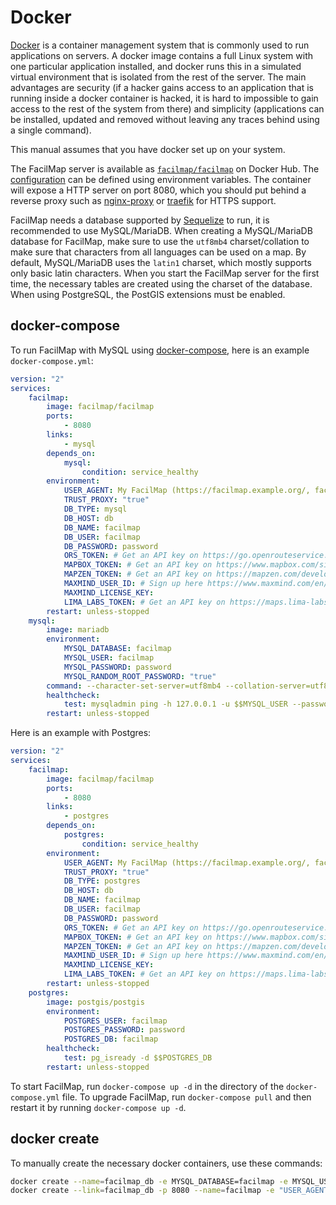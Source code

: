 # Docker

[Docker](https://www.docker.com/) is a container management system that is commonly used to run applications on servers. A docker image contains a full Linux system with one particular application installed, and docker runs this in a simulated virtual environment that is isolated from the rest of the server. The main advantages are security (if a hacker gains access to an application that is running inside a docker container is hacked, it is hard to impossible to gain access to the rest of the system from there) and simplicity (applications can be installed, updated and removed without leaving any traces behind using a single command).

This manual assumes that you have docker set up on your system.

The FacilMap server is available as [`facilmap/facilmap`](https://hub.docker.com/r/facilmap/facilmap/) on Docker Hub. The [configuration](./config.md) can be defined using environment variables. The container will expose a HTTP server on port 8080, which you should put behind a reverse proxy such as [nginx-proxy](https://hub.docker.com/r/jwilder/nginx-proxy) or [traefik](https://traefik.io/traefik/) for HTTPS support.

FacilMap needs a database supported by [Sequelize](https://sequelize.org/master/) to run, it is recommended to use MySQL/MariaDB. When creating a MySQL/MariaDB database for FacilMap, make sure to use the `utf8mb4` charset/collation to make sure that characters from all languages can be used on a map. By default, MySQL/MariaDB uses the `latin1` charset, which mostly supports only basic latin characters. When you start the FacilMap server for the first time, the necessary tables are created using the charset of the database. When using PostgreSQL, the PostGIS extensions must be enabled.

## docker-compose

To run FacilMap with MySQL using [docker-compose](https://docs.docker.com/compose/), here is an example `docker-compose.yml`:

```yaml
version: "2"
services:
	facilmap:
		image: facilmap/facilmap
		ports:
			- 8080
		links:
			- mysql
		depends_on:
			mysql:
				condition: service_healthy
		environment:
			USER_AGENT: My FacilMap (https://facilmap.example.org/, facilmap@example.org)
			TRUST_PROXY: "true"
			DB_TYPE: mysql
			DB_HOST: db
			DB_NAME: facilmap
			DB_USER: facilmap
			DB_PASSWORD: password
			ORS_TOKEN: # Get an API key on https://go.openrouteservice.org/ (needed for routing)
			MAPBOX_TOKEN: # Get an API key on https://www.mapbox.com/signup/ (needed for routing)
			MAPZEN_TOKEN: # Get an API key on https://mapzen.com/developers/sign_up (needed for elevation info)
			MAXMIND_USER_ID: # Sign up here https://www.maxmind.com/en/geolite2/signup (needed for geoip lookup to show initial map state)
			MAXMIND_LICENSE_KEY:
			LIMA_LABS_TOKEN: # Get an API key on https://maps.lima-labs.com/ (optional, needed for double-resolution tiles)
		restart: unless-stopped
	mysql:
		image: mariadb
		environment:
			MYSQL_DATABASE: facilmap
			MYSQL_USER: facilmap
			MYSQL_PASSWORD: password
			MYSQL_RANDOM_ROOT_PASSWORD: "true"
		command: --character-set-server=utf8mb4 --collation-server=utf8mb4_unicode_ci
		healthcheck:
			test: mysqladmin ping -h 127.0.0.1 -u $$MYSQL_USER --password=$$MYSQL_PASSWORD
		restart: unless-stopped
```

Here is an example with Postgres:

```yaml
version: "2"
services:
	facilmap:
		image: facilmap/facilmap
		ports:
			- 8080
		links:
			- postgres
		depends_on:
			postgres:
				condition: service_healthy
		environment:
			USER_AGENT: My FacilMap (https://facilmap.example.org/, facilmap@example.org)
			TRUST_PROXY: "true"
			DB_TYPE: postgres
			DB_HOST: db
			DB_NAME: facilmap
			DB_USER: facilmap
			DB_PASSWORD: password
			ORS_TOKEN: # Get an API key on https://go.openrouteservice.org/ (needed for routing)
			MAPBOX_TOKEN: # Get an API key on https://www.mapbox.com/signup/ (needed for routing)
			MAPZEN_TOKEN: # Get an API key on https://mapzen.com/developers/sign_up (needed for elevation info)
			MAXMIND_USER_ID: # Sign up here https://www.maxmind.com/en/geolite2/signup (needed for geoip lookup to show initial map state)
			MAXMIND_LICENSE_KEY:
			LIMA_LABS_TOKEN: # Get an API key on https://maps.lima-labs.com/ (optional, needed for double-resolution tiles)
		restart: unless-stopped
	postgres:
		image: postgis/postgis
		environment:
			POSTGRES_USER: facilmap
			POSTGRES_PASSWORD: password
			POSTGRES_DB: facilmap
		healthcheck:
			test: pg_isready -d $$POSTGRES_DB
		restart: unless-stopped
```

To start FacilMap, run `docker-compose up -d` in the directory of the `docker-compose.yml` file. To upgrade FacilMap, run `docker-compose pull` and then restart it by running `docker-compose up -d`.

## docker create

To manually create the necessary docker containers, use these commands:

```bash
docker create --name=facilmap_db -e MYSQL_DATABASE=facilmap -e MYSQL_USER=facilmap -e MYSQL_PASSWORD=password -e MYSQL_RANDOM_ROOT_PASSWORD=true --restart=unless-stopped mariadb --character-set-server=utf8mb4 --collation-server=utf8mb4_unicode_ci
docker create --link=facilmap_db -p 8080 --name=facilmap -e "USER_AGENT=My FacilMap (https://facilmap.example.org/, facilmap@example.org)" -e TRUST_PROXY=true -e DB_TYPE=mysql -e DB_HOST=facilmap_db -e DB_NAME=facilmap -e DB_USER=facilmap -e DB_PASSWORD=facilmap -e ORS_TOKEN= -e MAPBOX_TOKEN= -e MAPZEN_TOKEN= -e MAXMIND_USER_ID= -e MAXMIND_LICENSE_KEY= -e LIMA_LABS_TOKEN= --restart=unless-stopped facilmap/facilmap
```